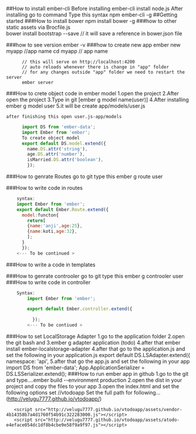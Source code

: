 ##How to install ember-cli
    Before installing ember-cli install node.js
    After installing go to command
    Type this syntax npm ember-cli -g
##Getting started
###How to install bower
    npm install bower -g
###how to  other static assets via Brocfile.js  
      bower install bootstrap --save  // it will save a reference in bower.json file

###how to see version
    ember -v
###how to create new app
          ember new myapp //app name
          cd myapp // app name

          // this will serve on http://localhost:4200
          // auto reloads whenever there is change in "app" folder
          // for any changes outside "app" folder we need to restart the server
          ember server

###How to crete object code in ember model
    1.open the  project
    2.After open the project
    3.Type in git [ember g model name(user)]
    4.After installing ember g model user
    5.it will be create app/models/user.js

    after finishing this open user.js-app/models
```js
      import DS from 'ember-data';
      import Ember from 'ember';
      To create object model
      export default DS.model.extend({
        name.DS.attr('string'),
        age.DS.attr('number'),
        isMarried.DS.attr('boolean'),
        });
```
###How to genrate Routes
    go to git type this ember g route user

###How to write code in routes
```js
    syntax:
    import Ember from 'ember';
    export default Ember.Route.extend({
      model:functon{
        return[
        {name:'anji',age:25},
        {name:koti,age:32},
        ];
      }
      });
    <--- To be continued >  
```
###How to write a code in templates

###How to genrate controoler
    go to git type this ember g controoler user
###How to write code in controller
```js
    Syntax:
        import Ember from 'ember';

        export default Ember.controller.extend({

          });
        <--- To be contiued >
```  
###How to set LocalStorage Adapter
      1.go to the application folder
      2.open the git bash and
      3.ember g adapter application (todo)
      4.after that ember install ember-localstorage-adapter
      4.after that go to the application.js and set the following in your application.js
        export default DS.LSAdapter.extend({
        namespace: 'api',
      5.after  that go the app.js and set the following in your app
        import DS from 'ember-data';
        App.ApplicationSerializer = DS.LSSerializer.extend();
###How to run ember app in github
     1.go to the git and type....ember build --environment production
     2.open the dist in your project and copy the files to your app
     3.open the index.html and set the following options
        set <base href="/appname/" />//vtodoapp
        Set the full path for following...(http://velugu7777.github.io/vtodoapp/)
        <link rel="stylesheet" href="http://velugu7777.github.io/vtodoapp/assets/vendor-a3a549a3c1534001dbc79026aaf213c4.css">
        <link rel="stylesheet" href="http://velugu7777.github.io/vtodoapp/assets/atodo-4e08dd69f47f73fc8ac91de7e9868dca.css">

       <script src="http://velugu7777.github.io/vtodoapp/assets/vendor-4b14358b7a4d1760f54b91c322283000.js"></script>
       <script src="http://velugu7777.github.io/vtodoapp/assets/atodo-e4eface054dc1df8b4cbe9e58f9a9f97.js"></script>
